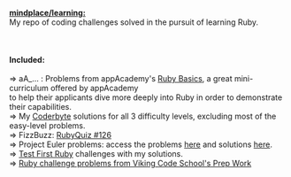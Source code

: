 <b><u>mindplace/learning:</b></u> <br />
My repo of coding challenges solved in the pursuit of learning Ruby. <br />
<br />
<br />
<br />
<b>Included:</b> <br />
<br />
=> aA_... : Problems from appAcademy's [Ruby Basics](http://prepwork.appacademy.io/mini-curriculum/), a great mini-curriculum offered by appAcademy<br /> 
     to help their applicants dive more deeply into Ruby in order to demonstrate their capabilities.
<br />
=> My [Coderbyte](https://coderbyte.com/) solutions for all 3 difficulty levels, excluding most of the easy-level problems.
<br />
=> FizzBuzz: [RubyQuiz #126](http://rubyquiz.com/quiz126.html)
<br />
=> Project Euler problems: access the problems [here](https://projecteuler.net/archives) and solutions [here](https://code.google.com/p/projecteuler-solutions/wiki/ProjectEulerSolutions).
<br />
=> [Test First Ruby](http://testfirst.org/learn_ruby) challenges with my solutions.
<br />
=> [Ruby challenge problems from Viking Code School's Prep Work](http://www.vikingcodeschool.com/web-markup-and-coding/level-up-your-ruby-judo)

